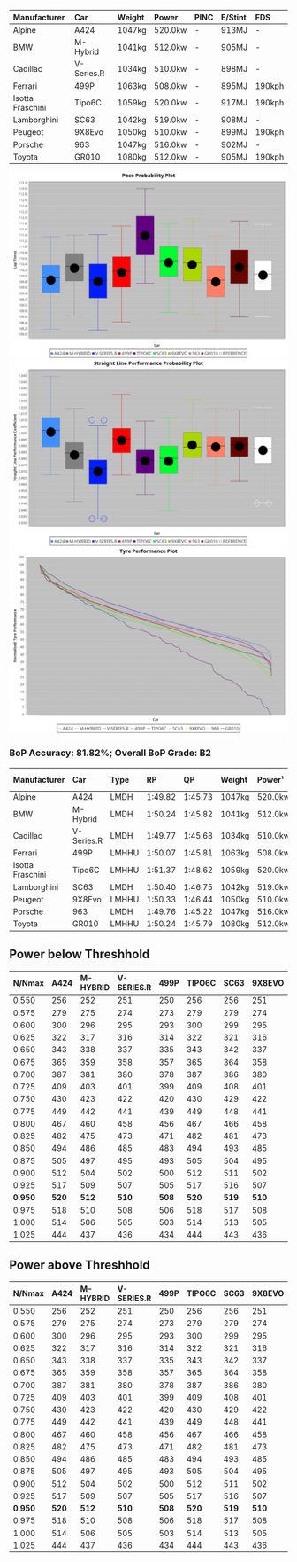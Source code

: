 | Manufacturer     | Car        | Weight | Power   | PINC    | E/Stint | FDS     |
|:-|:-|:-|:-|:-|:-|:-|
| Alpine           | A424       | 1047kg | 520.0kw |    -    | 913MJ   |    -    |
| BMW              | M-Hybrid   | 1041kg | 512.0kw |    -    | 905MJ   |    -    |
| Cadillac         | V-Series.R | 1034kg | 510.0kw |    -    | 898MJ   |    -    |
| Ferrari          | 499P       | 1063kg | 508.0kw |    -    | 895MJ   | 190kph  |
| Isotta Fraschini | Tipo6C     | 1059kg | 520.0kw |    -    | 917MJ   | 190kph  |
| Lamborghini      | SC63       | 1042kg | 519.0kw |    -    | 908MJ   |    -    |
| Peugeot          | 9X8Evo     | 1050kg | 510.0kw |    -    | 899MJ   | 190kph  |
| Porsche          | 963        | 1047kg | 516.0kw |    -    | 902MJ   |    -    |
| Toyota           | GR010      | 1080kg | 512.0kw |    -    | 905MJ   | 190kph  |

![PACECHART](./IMG/CUSTOM.png)
![STRAIGHTLINEPERFORMANCECHART](./IMG/CUSTOM_sp.png)
![TYREPERFORMANCECHART](./IMG/CUSTOM_tw.png)

### BoP Accuracy: 81.82%; Overall BoP Grade: B2
| Manufacturer     | Car        | Type  | RP      | QP      | Weight | Power¹  | Threshhold | PINC    | Power²   | E/Stint | AVG Vmax  | FDS     | RDLC | L/Stint | BOP-Grade | Model Accuracy | Model Points | Match% | SimDiff |
|:-|:-|:-|:-|:-|:-|:-|:-|:-|:-|:-|:-|:-|:-|:-|:-|:-|:-|:-|:-|
| Alpine           | A424       | LMDH  | 1:49.82 | 1:45.73 | 1047kg | 520.0kw | 210.0kph   |    -    | 520.00kw |  913MJ  | 291.93kph |    -    | 1.01 | 33      | -C1       | 100.00%        | 946          | 79.99% | #       |
| BMW              | M-Hybrid   | LMDH  | 1:50.24 | 1:45.82 | 1041kg | 512.0kw | 210.0kph   |    -    | 512.00kw |  905MJ  | 288.78kph |    -    | 1.02 | 33      | -A2       | 100.00%        | 1998         | 91.49% | #       |
| Cadillac         | V-Series.R | LMDH  | 1:49.77 | 1:45.68 | 1034kg | 510.0kw | 210.0kph   |    -    | 510.00kw |  898MJ  | 286.83kph |    -    | 1.03 | 33      | -B2       | 98.11%         | 3991         | 81.28% | #       |
| Ferrari          | 499P       | LMHHU | 1:50.07 | 1:45.81 | 1063kg | 508.0kw | 210.0kph   |    -    | 508.00kw |  895MJ  | 288.97kph | 190kph  | 1.03 | 33      | ~A1       | 98.72%         | 4180         | 95.52% | #       |
| Isotta Fraschini | Tipo6C     | LMHHU | 1:51.37 | 1:48.62 | 1059kg | 520.0kw | 210.0kph   |    -    | 520.00kw |  917MJ  | 288.10kph | 190kph  | 1.04 | 33      | +Ω1       | 97.73%         | 129          | 21.30% | #       |
| Lamborghini      | SC63       | LMDH  | 1:50.40 | 1:46.75 | 1042kg | 519.0kw | 210.0kph   |    -    | 519.00kw |  908MJ  | 288.73kph |    -    | 1.04 | 33      | +A2       | 100.00%        | 784          | 93.60% | #       |
| Peugeot          | 9X8Evo     | LMHHU | 1:50.33 | 1:46.44 | 1050kg | 510.0kw | 210.0kph   |    -    | 510.00kw |  899MJ  | 289.29kph | 190kph  | 1.01 | 33      | +A2       | 100.00%        | 636          | 94.19% | #       |
| Porsche          | 963        | LMDH  | 1:49.76 | 1:45.22 | 1047kg | 516.0kw | 210.0kph   |    -    | 516.00kw |  902MJ  | 289.84kph |    -    | 1.01 | 33      | -C1       | 99.91%         | 11713        | 79.43% | #       |
| Toyota           | GR010      | LMHHU | 1:50.24 | 1:45.79 | 1080kg | 512.0kw | 210.0kph   |    -    | 512.00kw |  905MJ  | 287.76kph | 190kph  | 1.00 | 33      | ~A1       | 99.90%         | 3123         | 99.56% | #       |

## Power below Threshhold
| N/Nmax    | A424    | M-HYBRID | V-SERIES.R | 499P    | TIPO6C  | SC63    | 9X8EVO  | 963     | GR010   |
|:-|:-|:-|:-|:-|:-|:-|:-|:-|:-|
|  0.550    |  256    |  252     |  251       |  250    |  256    |  256    |  251    |  254    |  252    |
|  0.575    |  279    |  275     |  274       |  273    |  279    |  279    |  274    |  277    |  275    |
|  0.600    |  300    |  296     |  295       |  293    |  300    |  299    |  295    |  298    |  296    |
|  0.625    |  322    |  317     |  316       |  314    |  322    |  321    |  316    |  319    |  317    |
|  0.650    |  343    |  338     |  337       |  335    |  343    |  342    |  337    |  340    |  338    |
|  0.675    |  365    |  359     |  358       |  357    |  365    |  364    |  358    |  362    |  359    |
|  0.700    |  387    |  381     |  380       |  378    |  387    |  386    |  380    |  384    |  381    |
|  0.725    |  409    |  403     |  401       |  399    |  409    |  408    |  401    |  406    |  403    |
|  0.750    |  430    |  423     |  422       |  420    |  430    |  429    |  422    |  427    |  423    |
|  0.775    |  449    |  442     |  441       |  439    |  449    |  448    |  441    |  446    |  442    |
|  0.800    |  467    |  460     |  458       |  456    |  467    |  466    |  458    |  463    |  460    |
|  0.825    |  482    |  475     |  473       |  471    |  482    |  481    |  473    |  478    |  475    |
|  0.850    |  494    |  486     |  485       |  483    |  494    |  493    |  485    |  490    |  486    |
|  0.875    |  505    |  497     |  495       |  493    |  505    |  504    |  495    |  501    |  497    |
|  0.900    |  512    |  504     |  502       |  500    |  512    |  511    |  502    |  508    |  504    |
|  0.925    |  517    |  509     |  507       |  505    |  517    |  516    |  507    |  513    |  509    |
| **0.950** | **520** | **512**  | **510**    | **508** | **520** | **519** | **510** | **516** | **512** |
|  0.975    |  518    |  510     |  508       |  506    |  518    |  517    |  508    |  514    |  510    |
|  1.000    |  514    |  506     |  505       |  503    |  514    |  513    |  505    |  510    |  506    |
|  1.025    |  444    |  437     |  436       |  434    |  444    |  443    |  436    |  441    |  437    |

## Power above Threshhold
| N/Nmax    | A424    | M-HYBRID | V-SERIES.R | 499P    | TIPO6C  | SC63    | 9X8EVO  | 963     | GR010   |
|:-|:-|:-|:-|:-|:-|:-|:-|:-|:-|
|  0.550    |  256    |  252     |  251       |  250    |  256    |  256    |  251    |  254    |  252    |
|  0.575    |  279    |  275     |  274       |  273    |  279    |  279    |  274    |  277    |  275    |
|  0.600    |  300    |  296     |  295       |  293    |  300    |  299    |  295    |  298    |  296    |
|  0.625    |  322    |  317     |  316       |  314    |  322    |  321    |  316    |  319    |  317    |
|  0.650    |  343    |  338     |  337       |  335    |  343    |  342    |  337    |  340    |  338    |
|  0.675    |  365    |  359     |  358       |  357    |  365    |  364    |  358    |  362    |  359    |
|  0.700    |  387    |  381     |  380       |  378    |  387    |  386    |  380    |  384    |  381    |
|  0.725    |  409    |  403     |  401       |  399    |  409    |  408    |  401    |  406    |  403    |
|  0.750    |  430    |  423     |  422       |  420    |  430    |  429    |  422    |  427    |  423    |
|  0.775    |  449    |  442     |  441       |  439    |  449    |  448    |  441    |  446    |  442    |
|  0.800    |  467    |  460     |  458       |  456    |  467    |  466    |  458    |  463    |  460    |
|  0.825    |  482    |  475     |  473       |  471    |  482    |  481    |  473    |  478    |  475    |
|  0.850    |  494    |  486     |  485       |  483    |  494    |  493    |  485    |  490    |  486    |
|  0.875    |  505    |  497     |  495       |  493    |  505    |  504    |  495    |  501    |  497    |
|  0.900    |  512    |  504     |  502       |  500    |  512    |  511    |  502    |  508    |  504    |
|  0.925    |  517    |  509     |  507       |  505    |  517    |  516    |  507    |  513    |  509    |
| **0.950** | **520** | **512**  | **510**    | **508** | **520** | **519** | **510** | **516** | **512** |
|  0.975    |  518    |  510     |  508       |  506    |  518    |  517    |  508    |  514    |  510    |
|  1.000    |  514    |  506     |  505       |  503    |  514    |  513    |  505    |  510    |  506    |
|  1.025    |  444    |  437     |  436       |  434    |  444    |  443    |  436    |  441    |  437    |
